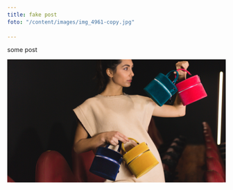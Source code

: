 ```yaml
---
title: fake post
foto: "/content/images/img_4961-copy.jpg"

---
```

some post

![](/content/images/img_5043.jpg)
